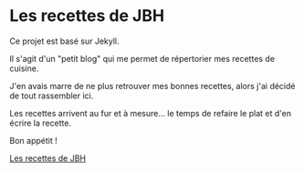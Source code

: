 # Les recettes de JBH

Ce projet est basé sur Jekyll.

Il s'agit d'un "petit blog" qui me permet de répertorier mes recettes de cuisine.

J'en avais marre de ne plus retrouver mes bonnes recettes, alors j'ai décidé de tout rassembler ici.

Les recettes arrivent au fur et à mesure... le temps de refaire le plat et d'en écrire la recette.

Bon appétit !

[Les recettes de JBH](http://jacques.sh/recipes)
